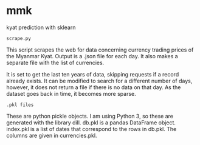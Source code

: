 # mmk
kyat prediction with sklearn


	scrape.py
This script scrapes the web for data
concerning currency trading prices 
of the Myanmar Kyat.  Output is a 
.json file for each day.  It also
makes a separate file with the
list of currencies.

It is set to get the last ten years
of data, skipping requests if a record 
already exists.  It can be modified to
search for a different number of days,
however, it does not return a file if
there is no data on that day.  As
the dataset goes back in time, it 
becomes more sparse.

    .pkl files
These are python pickle objects.  I
am using Python 3, so these are generated
with the library dill.  db.pkl is a 
pandas DataFrame object.  index.pkl is
a list of dates that correspond to the
rows in db.pkl.  The columns are given
in currencies.pkl.
